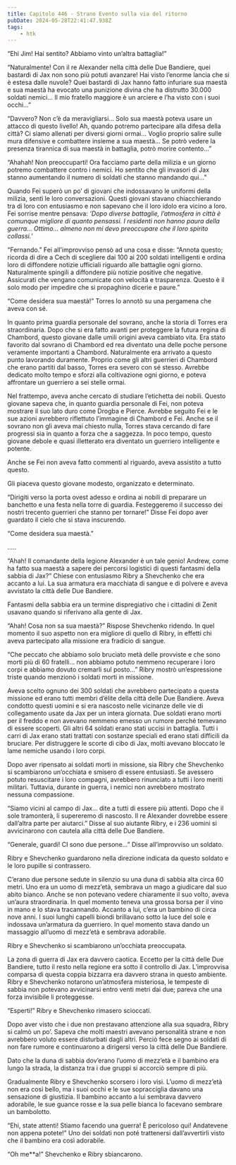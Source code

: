 ```yaml
---
title: Capitolo 446 - Strano Evento sulla via del ritorno
pubDate: 2024-05-28T22:41:47.938Z
tags:
    - htk
---
```


“Ehi Jim! Hai sentito? Abbiamo vinto un’altra battaglia!”

“Naturalmente! Con il re Alexander nella città delle Due Bandiere, quei bastardi di Jax non sono più potuti avanzare! Hai visto l’enorme lancia che si è estesa dalle nuvole? Quei bastardi di Jax hanno fatto infuriare sua maestà e sua maestà ha evocato una punizione divina che ha distrutto 30.000 soldati nemici… Il mio fratello maggiore è un arciere e l’ha visto con i suoi occhi…”

“Davvero? Non c’è da meravigliarsi… Solo sua maestà poteva usare un attacco di questo livello! Ah, quando potremo partecipare alla difesa della città? Ci siamo allenati per diversi giorni ormai… Voglio proprio salire sulle mura difensive e combattere insieme a sua maestà… Se potrò vedere la presenza tirannica di sua maestà in battaglia, potrò morire contento…”

“Ahahah! Non preoccuparti! Ora facciamo parte della milizia e un giorno potremo combattere contro i nemici. Ho sentito che gli invasori di Jax stanno aumentando il numero di soldati che stanno mandando qui…”

Quando Fei superò un po’ di giovani che indossavano le uniformi della milizia, sentì le loro conversazioni. Questi giovani stavano chiacchierando tra di loro con entusiasmo e non sapevano che il loro idolo era vicino a loro. Fei sorrise mentre pensava: <em>’Dopo diverse battaglie, l’atmosfera in città è comunque migliore di quanto pensassi. I residenti non hanno paura della guerra… Ottimo… almeno non mi devo preoccupare che il loro spirito collassi.’</em>

“Fernando.” Fei all’improvviso pensò ad una cosa e disse: “Annota questo; ricorda di dire a Cech di scegliere dai 100 ai 200 soldati intelligenti e ordina loro di diffondere notizie ufficiali riguardo alle battaglie ogni giorno. Naturalmente spingili a diffondere più notizie positive che negative. Assicurati che vengano comunicate con velocità e trasparenza. Questo è il solo modo per impedire che si propaghino dicerie e paure.”

“Come desidera sua maestà!” Torres lo annotò su una pergamena che aveva con sé.

In quanto prima guardia personale del sovrano, anche la storia di Torres era straordinaria. Dopo che si era fatto avanti per proteggere la futura regina di Chambord, questo giovane dalle umili origini aveva cambiato vita. Era stato favorito dal sovrano di Chambord ed rea diventato una delle poche persone veramente importanti a Chambord. Naturalmente era arrivato a questo punto lavorando duramente. Proprio come gli altri guerrieri di Chambord che erano partiti dal basso, Torres era severo con sé stesso. Avrebbe dedicato molto tempo e sforzi alla coltivazione ogni giorno, e poteva affrontare un guerriero a sei stelle ormai.

Nel frattempo, aveva anche cercato di studiare l’etichetta dei nobili. Questo giovane sapeva che, in quanto guardia personale di Fei, non poteva mostrare il suo lato duro come Drogba e Pierce. Avrebbe seguito Fei e le sue azioni avrebbero riflettuto l’immagine di Chambord e Fei. Anche se il sovrano non gli aveva mai chiesto nulla, Torres stava cercando di fare progressi sia in quanto a forza che a saggezza. In poco tempo, questo giovane debole e quasi illetterato era diventato un guerriero intelligente e potente.

Anche se Fei non aveva fatto commenti al riguardo, aveva assistito a tutto questo.

Gli piaceva questo giovane modesto, organizzato e determinato.

“Dirigiti verso la porta ovest adesso e ordina ai nobili di preparare un banchetto e una festa nella torre di guardia. Festeggeremo il successo dei nostri trecento guerrieri che stanno per tornare!” Disse Fei dopo aver guardato il cielo che si stava inscurendo.

“Come desidera sua maestà.”

…..

“Ahah! Il comandante della legione Alexander è un tale genio! Andrew, come ha fatto sua maestà a sapere dei percorsi logistici di questi fantasmi della sabbia di Jax?” Chiese con entusiasmo Ribry a Shevchenko che era accanto a lui. La sua armatura era macchiata di sangue e di polvere e aveva avvistato la città delle Due Bandiere.

Fantasmi della sabbia era un termine dispregiativo che i cittadini di Zenit usavano quando si riferivano alla gente di Jax.

“Ahah! Cosa non sa sua maestà?” Rispose Shevchenko ridendo. In quel momento il suo aspetto non era migliore di quello di Ribry, in effetti chi aveva partecipato alla missione era fradicio di sangue.

“Che peccato che abbiamo solo bruciato metà delle provviste e che sono morti più di 60 fratelli… non abbiamo potuto nemmeno recuperare i loro corpi e abbiamo dovuto cremarli sul posto…” Ribry mostrò un’espressione triste quando menzionò i soldati morti in missione.

Aveva scelto ognuno dei 300 soldati che avrebbero partecipato a questa missione ed erano tutti membri d’élite della città delle Due Bandiere. Aveva condotto questi uomini e si era nascosto nelle vicinanze delle vie di collegamento usate da Jax per un intera giornata. Due soldati erano morti per il freddo e non avevano nemmeno emesso un rumore perché temevano di essere scoperti. Gli altri 64 soldati erano stati uccisi in battaglia. Tutti i carri di Jax erano stati trattati con sostanze speciali ed erano stati difficili da bruciare. Per distruggere le scorte di cibo di Jax, molti avevano bloccato le lame nemiche usando i loro corpi.

Dopo aver ripensato ai soldati morti in missione, sia Ribry che Shevchenko si scambiarono un’occhiata e smisero di essere entusiasti. Se avessero potuto resuscitare i loro compagni, avrebbero rinunciato a tutti i loro meriti militari. Tuttavia, durante in guerra, i nemici non avrebbero mostrato nessuna compassione.

“Siamo vicini al campo di Jax… dite a tutti di essere più attenti. Dopo che il sole tramonterà, li supereremo di nascosto. Il re Alexander dovrebbe essere dall’altra parte per aiutarci.” Disse al suo aiutante Ribry, e i 236 uomini si avvicinarono con cautela alla città delle Due Bandiere.

“Generale, guardi! CI sono due persone…” Disse all’improvviso un soldato.

Ribry e Shevchenko guardarono nella direzione indicata da questo soldato e le loro pupille si contrassero.

C’erano due persone sedute in silenzio su una duna di sabbia alta circa 60 metri. Uno era un uomo di mezz’età, sembrava un mago a giudicare dal suo abito bianco. Anche se non potevano vedere chiaramente il suo volto, aveva un’aura straordinaria. In quel momento teneva una grossa borsa per il vino in mano e lo stava tracannando. Accanto a lui, c’era un bambino di circa nove anni. I suoi lunghi capelli biondi brillavano sotto la luce del sole e indossava un’armatura da guerriero. In quel momento stava dando un massaggio all’uomo di mezz’età e sembrava adorabile.

Ribry e Shevchenko si scambiarono un’occhiata preoccupata.

La zona di guerra di Jax era davvero caotica. Eccetto per la città delle Due Bandiere, tutto il resto nella regione era sotto il controllo di Jax. L’improvvisa comparsa di questa coppia bizzarra era davvero strana in questo ambiente. Ribry e Shevchenko notarono un’atmosfera misteriosa, le tempeste di sabbia non potevano avvicinarsi entro venti metri dai due; pareva che una forza invisibile li proteggesse.

“Esperti!” Ribry e Shevchenko rimasero scioccati.

Dopo aver visto che i due non prestavano attenzione alla sua squadra, Ribry si calmò un po’. Sapeva che molti maestri avevano personalità strane e non avrebbero voluto essere disturbati dagli altri. Perciò fece segno ai soldati di non fare rumore e continuarono a dirigersi verso la città delle Due Bandiere.

Dato che la duna di sabbia dov’erano l’uomo di mezz’età e il bambino era lungo la strada, la distanza tra i due gruppi si accorciò sempre di più.

Gradualmente Ribry e Shevchenko scorsero i loro visi. L’uomo di mezz’età non era così bello, ma i suoi occhi e le sue sopracciglia davano una sensazione di giustizia. Il bambino accanto a lui sembrava davvero adorabile, le sue guance rosse e la sua pelle bianca lo facevano sembrare un bambolotto.

“Ehi, state attenti! Stiamo facendo una guerra! È pericoloso qui! Andatevene non appena potete!” Uno dei soldati non poté trattenersi dall’avvertirli visto che il bambino era così adorabile.

“Oh me**a!” Shevchenko e Ribry sbiancarono.



